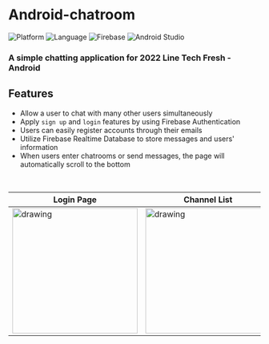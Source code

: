 # Android-chatroom

![Platform](https://img.shields.io/badge/Platform-Android-brightgreen.svg)
![Language](https://img.shields.io/badge/Language-Kotlin-yellowgreen.svg)
![Firebase](https://img.shields.io/badge/Firebase-%23039BE5.svg?logo=firebase)
![Android Studio](https://img.shields.io/badge/Android%20Studio-3DDC84.svg?logo=android-studio&logoColor=white)

### A simple chatting application for 2022 Line Tech Fresh - Android


## Features
- Allow a user to chat with many other users simultaneously
- Apply `sign up` and `login` features by using Firebase Authentication
- Users can easily register accounts through their emails
- Utilize Firebase Realtime Database to store messages and users' information 
- When users enter chatrooms or send messages, the page will automatically scroll to the bottom

<br>

| Login Page | Channel List | Chatroom |
| ---------- | ------------ | -------- |
| <img src="https://user-images.githubusercontent.com/64295913/166227564-2925ddc2-f57d-418a-89d8-0f3dfbf9637c.jpg" alt="drawing" width="250"/>    | <img src="https://user-images.githubusercontent.com/64295913/166227843-070a8ae2-62b1-414b-b2bc-47ee084009bd.jpg" alt="drawing" width="250"/>     | <img src="https://user-images.githubusercontent.com/64295913/166227851-a707c3c4-d523-4515-93c8-ef14a520a912.jpg" alt="drawing" width="250"/>  |







